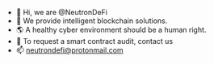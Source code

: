 - 👋 Hi, we are @NeutronDeFi
- 👀 We provide intelligent blockchain solutions. 
- 🌎 A healthy cyber environment should be a human right.
- 🌱 To request a smart contract audit, contact us
- 📫 neutrondefi@protonmail.com


<!---
NeutronDeFi/NeutronDeFi is a ✨ special ✨ repository because its `README.md` (this file) appears on your GitHub profile.
You can click the Preview link to take a look at your changes.
--->
